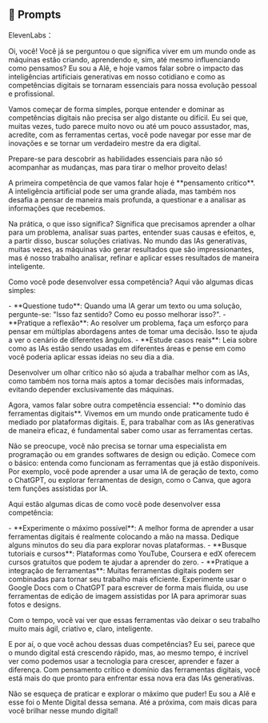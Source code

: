 ## 🧠 Prompts


ElevenLabs：

<p>
Oi, você! Você já se perguntou o que significa viver em um mundo onde as máquinas estão criando, aprendendo e, sim, até mesmo influenciando como pensamos? Eu sou a Alê, e hoje vamos falar sobre o impacto das inteligências artificiais generativas em nosso cotidiano e como as competências digitais se tornaram essenciais para nossa evolução pessoal e profissional.</p>

<p>Vamos começar de forma simples, porque entender e dominar as competências digitais não precisa ser algo distante ou difícil. Eu sei que, muitas vezes, tudo parece muito novo ou até um pouco assustador, mas, acredite, com as ferramentas certas, você pode navegar por esse mar de inovações e se tornar um verdadeiro mestre da era digital. </p>

<p>Prepare-se para descobrir as habilidades essenciais para não só acompanhar as mudanças, mas para tirar o melhor proveito delas!</p>

<p>A primeira competência de que vamos falar hoje é **pensamento crítico**. A inteligência artificial pode ser uma grande aliada, mas também nos desafia a pensar de maneira mais profunda, a questionar e a analisar as informações que recebemos.</p>

<p>Na prática, o que isso significa? Significa que precisamos aprender a olhar para um problema, analisar suas partes, entender suas causas e efeitos, e, a partir disso, buscar soluções criativas. No mundo das IAs generativas, muitas vezes, as máquinas vão gerar resultados que são impressionantes, mas é nosso trabalho analisar, refinar e aplicar esses resultados de maneira inteligente.</p>

<p>Como você pode desenvolver essa competência? Aqui vão algumas dicas simples:</p>
- **Questione tudo**: Quando uma IA gerar um texto ou uma solução, pergunte-se: "Isso faz sentido? Como eu posso melhorar isso?".
- **Pratique a reflexão**: Ao resolver um problema, faça um esforço para pensar em múltiplas abordagens antes de tomar uma decisão. Isso te ajuda a ver o cenário de diferentes ângulos.
- **Estude casos reais**: Leia sobre como as IAs estão sendo usadas em diferentes áreas e pense em como você poderia aplicar essas ideias no seu dia a dia.</p>

<p>Desenvolver um olhar crítico não só ajuda a trabalhar melhor com as IAs, como também nos torna mais aptos a tomar decisões mais informadas, evitando depender exclusivamente das máquinas.</p>

<p>Agora, vamos falar sobre outra competência essencial: **o domínio das ferramentas digitais**. Vivemos em um mundo onde praticamente tudo é mediado por plataformas digitais. E, para trabalhar com as IAs generativas de maneira eficaz, é fundamental saber como usar as ferramentas certas.</p>

<p>Não se preocupe, você não precisa se tornar uma especialista em programação ou em grandes softwares de design ou edição. Comece com o básico: entenda como funcionam as ferramentas que já estão disponíveis. Por exemplo, você pode aprender a usar uma IA de geração de texto, como o ChatGPT, ou explorar ferramentas de design, como o Canva, que agora tem funções assistidas por IA.</p>

<p>Aqui estão algumas dicas de como você pode desenvolver essa competência:</p>
- **Experimente o máximo possível**: A melhor forma de aprender a usar ferramentas digitais é realmente colocando a mão na massa. Dedique alguns minutos do seu dia para explorar novas plataformas.
- **Busque tutoriais e cursos**: Plataformas como YouTube, Coursera e edX oferecem cursos gratuitos que podem te ajudar a aprender do zero.
- **Pratique a integração de ferramentas**: Muitas ferramentas digitais podem ser combinadas para tornar seu trabalho mais eficiente. Experimente usar o Google Docs com o ChatGPT para escrever de forma mais fluida, ou use ferramentas de edição de imagem assistidas por IA para aprimorar suas fotos e designs.</p>

<p>Com o tempo, você vai ver que essas ferramentas vão deixar o seu trabalho muito mais ágil, criativo e, claro, inteligente.</p>


<p>E por aí, o que você achou dessas duas competências? Eu sei, parece que o mundo digital está crescendo rápido, mas, ao mesmo tempo, é incrível ver como podemos usar a tecnologia para crescer, aprender e fazer a diferença. Com pensamento crítico e domínio das ferramentas digitais, você está mais do que pronto para enfrentar essa nova era das IAs generativas.</p>

<p>Não se esqueça de praticar e explorar o máximo que puder! Eu sou a Alê e esse foi o Mente Digital dessa semana. Até a próxima, com mais dicas para você brilhar nesse mundo digital!
</p>

